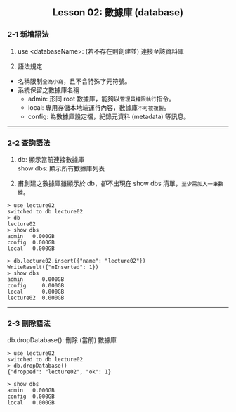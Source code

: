 <h2 align="center">Lesson 02: 數據庫 (database)</h2>

### 2-1 新增語法
1. use \<databaseName>: (若不存在則創建並) 連接至該資料庫

2. 語法規定
- 名稱限制`全為小寫`，且不含特殊字元符號。
- 系統保留之數據庫名稱
  - admin: 形同 root 數據庫，能夠以`管理員權限執行`指令。
  - local: 專用存儲本地端運行內容，數據庫`不可被複製`。
  - config: 為數據庫設定檔，紀錄元資料 (metadata) 等訊息。

---
### 2-2 查詢語法
1. db: 顯示當前連接數據庫<br>
show dbs: 顯示所有數據庫列表

2. 甫創建之數據庫雖顯示於 db，卻不出現在 show dbs 清單，`至少需加入一筆數據`。
```
> use lecture02
switched to db lecture02
> db
lecture02
> show dbs
admin   0.000GB
config  0.000GB
local   0.000GB

> db.lecture02.insert({"name": "lecture02"})
WriteResult({"nInserted": 1})
> show dbs
admin      0.000GB
config     0.000GB
local      0.000GB
lecture02  0.000GB
```

---
### 2-3 刪除語法
db.dropDatabase(): 刪除 (當前) 數據庫
```
> use lecture02
switched to db lecture02
> db.dropDatabase()
{"dropped": "lecture02", "ok": 1}

> show dbs
admin   0.000GB
config  0.000GB
local   0.000GB
```
